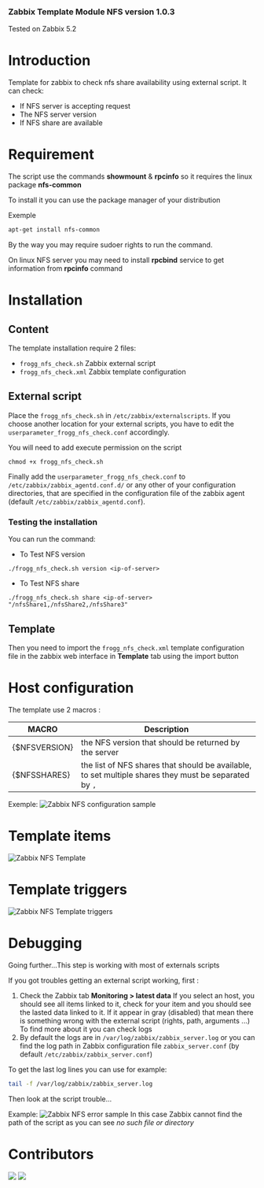 ### Zabbix Template Module NFS version 1.0.3

Tested on Zabbix 5.2

# Introduction
Template for zabbix to check nfs share availability using external script.
It can check:
* If NFS server is accepting request
* The NFS server version
* If NFS share are available

# Requirement
The script use the commands **showmount** & **rpcinfo** so it requires the linux package **nfs-common**

To install it you can use the package manager of your distribution

Exemple
```bash
apt-get install nfs-common
```
By the way you may require sudoer rights to run the command.

On linux NFS server you may need to install **rpcbind** service to get information from **rpcinfo** command

# Installation

## Content
The template installation require 2 files:
* `frogg_nfs_check.sh` Zabbix external script
* `frogg_nfs_check.xml` Zabbix template configuration

## External script

Place the `frogg_nfs_check.sh` in `/etc/zabbix/externalscripts`. If you choose another location for your external scripts, you have to edit the `userparameter_frogg_nfs_check.conf` accordingly.

You will need to add execute permission on the script
```console
chmod +x frogg_nfs_check.sh 
```

Finally add the `userparameter_frogg_nfs_check.conf` to `/etc/zabbix/zabbix_agentd.conf.d/` or any other of your configuration directories, that are specified in the configuration file of the zabbix agent (default `/etc/zabbix/zabbix_agentd.conf`).

### Testing the installation

You can run the command:
- To Test NFS version
```
./frogg_nfs_check.sh version <ip-of-server>
```
- To Test NFS share
```
./frogg_nfs_check.sh share <ip-of-server> "/nfsShare1,/nfsShare2,/nfsShare3"
```
## Template

Then you need to import the `frogg_nfs_check.xml` template configuration file in the zabbix web interface in **Template** tab using the import button

# Host configuration
The template use 2 macros :

MACRO | Description
----- | -----------
{$NFSVERSION} | the NFS version that should be returned by the server
{$NFSSHARES} | the list of NFS shares that should be available, to set multiple shares they must be separated by `,` 

Exemple:
![Zabbix NFS configuration sample](https://tool.frogg.fr/upload/github/zabbix-nfs/macros.png)

# Template items
![Zabbix NFS Template](https://tool.frogg.fr/upload/github/zabbix-nfs/items.png)

# Template triggers
![Zabbix NFS Template triggers](https://tool.frogg.fr/upload/github/zabbix-nfs/triggers.png)

# Debugging

Going further...This step is working with most of externals scripts

If you got troubles getting an external script working, first :
1. Check the Zabbix tab **Monitoring > latest data**
If you select an host, you should see all items linked to it, check for your item and you should see the lasted data linked to it.
If it appear in gray (disabled) that mean there is something wrong with the external script (rights, path, arguments ...)
To find more about it you can check logs
2. By default the logs are in `/var/log/zabbix/zabbix_server.log` or you can find the log path in Zabbix configuration file `zabbix_server.conf` (by default `/etc/zabbix/zabbix_server.conf`)

To get the last log lines you can use for example:
```bash
tail -f /var/log/zabbix/zabbix_server.log
```
Then look at the script trouble...

Example:
![Zabbix NFS error sample](https://tool.frogg.fr/upload/github/zabbix-nfs/error.png)
In this case Zabbix cannot find the path of the script as you can see *no such file or directory*

# Contributors
[![](https://avatars.githubusercontent.com/u/3765812?s=50&u=a377d0b319be56f5917f500be1ea24f2610324c7&v=4)](https://github.com/FroggDev)
[![](https://avatars.githubusercontent.com/u/48913164?s=50&u=a148e291f87278136cbbcd1a303911a2bd7777d2&v=4)](https://github.com/SiKreuz)

